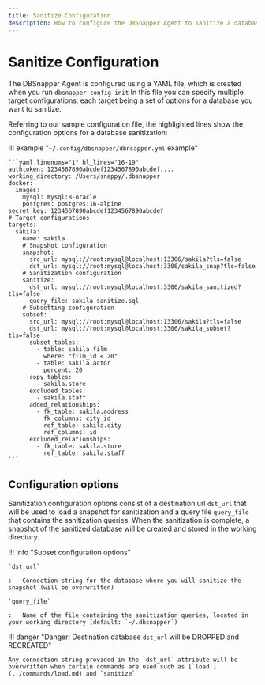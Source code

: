 ```yaml
---
title: Sanitize Configuration
description: How to configure the DBSnapper Agent to sanitize a database.
---
```


# Sanitize Configuration

The DBSnapper Agent is configured using a YAML file, which is created when you run `dbsnapper config init` In this file you can specify multiple target configurations, each target being a set of options for a database you want to sanitize.

Referring to our sample configuration file, the highlighted lines show the configuration options for a database sanitization:

<!-- prettier-ignore-start -->
!!! example "`~/.config/dbsnapper/dbnsapper.yml` example"

    ```yaml linenums="1" hl_lines="16-19"
    authtoken: 1234567890abcdef1234567890abcdef....
    working_directory: /Users/snappy/.dbsnapper
    docker:
      images:
        mysql: mysql:8-oracle
        postgres: postgres:16-alpine
    secret_key: 1234567890abcdef1234567890abcdef
    # Target configurations
    targets:
      sakila:
        name: sakila
        # Snapshot configuration
        snapshot:
          src_url: mysql://root:mysql@localhost:13306/sakila?tls=false
          dst_url: mysql://root:mysql@localhost:3306/sakila_snap?tls=false
        # Sanitization configuration
        sanitize:
          dst_url: mysql://root:mysql@localhost:3306/sakila_sanitized?tls=false
          query_file: sakila-sanitize.sql
        # Subsetting configuration
        subset:
          src_url: mysql://root:mysql@localhost:13306/sakila?tls=false
          dst_url: mysql://root:mysql@localhost:3306/sakila_subset?tls=false
          subset_tables:
            - table: sakila.film
              where: "film_id < 20"
            - table: sakila.actor
              percent: 20
          copy_tables:
            - sakila.store
          excluded_tables:
            - sakila.staff
          added_relationships:
            - fk_table: sakila.address
              fk_columns: city_id
              ref_table: sakila.city
              ref_columns: id
          excluded_relationships:
            - fk_table: sakila.store
              ref_table: sakila.staff
    ```
<!-- prettier-ignore-end -->

## Configuration options

Sanitization configuration options consist of a destination url `dst_url` that will be used to load a snapshot for sanitization and a query file `query_file` that contains the sanitization queries. When the sanitization is complete, a snapshot of the sanitized database will be created and stored in the working directory.

<!-- prettier-ignore-start -->
!!! info "Subset configuration options"

    `dst_url`
    
    :   Connection string for the database where you will sanitize the snapshot (will be overwritten)

    `query_file`

    :   Name of the file containing the sanitization queries, located in your working directory (default: `~/.dbsnapper`)

<!-- prettier-ignore-end -->

<!-- prettier-ignore-start -->

!!! danger "Danger: Destination database `dst_url` will be DROPPED and RECREATED"

    Any connection string provided in the `dst_url` attribute will be overwritten when certain commands are used such as [`load`](../commands/load.md) and `sanitize` 

<!-- prettier-ignore-end -->
